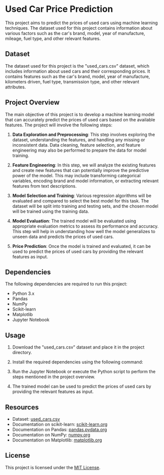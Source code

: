 # Used Car Price Prediction

This project aims to predict the prices of used cars using machine learning techniques. The dataset used for this project contains information about various factors such as the car's brand, model, year of manufacture, mileage, fuel type, and other relevant features.

## Dataset

The dataset used for this project is the "used_cars.csv" dataset, which includes information about used cars and their corresponding prices. It contains features such as the car's brand, model, year of manufacture, kilometers driven, fuel type, transmission type, and other relevant attributes.

## Project Overview

The main objective of this project is to develop a machine learning model that can accurately predict the prices of used cars based on the available features. The project will involve the following steps:

1. **Data Exploration and Preprocessing**: This step involves exploring the dataset, understanding the features, and handling any missing or inconsistent data. Data cleaning, feature selection, and feature engineering may also be performed to prepare the data for model training.

2. **Feature Engineering**: In this step, we will analyze the existing features and create new features that can potentially improve the predictive power of the model. This may include transforming categorical variables, encoding brand and model information, or extracting relevant features from text descriptions.

3. **Model Selection and Training**: Various regression algorithms will be evaluated and compared to select the best model for this task. The dataset will be split into training and testing sets, and the chosen model will be trained using the training data.

4. **Model Evaluation**: The trained model will be evaluated using appropriate evaluation metrics to assess its performance and accuracy. This step will help in understanding how well the model generalizes to unseen data and predicts the prices of used cars.

5. **Price Prediction**: Once the model is trained and evaluated, it can be used to predict the prices of used cars by providing the relevant features as input.

## Dependencies

The following dependencies are required to run this project:

- Python 3.x
- Pandas
- NumPy
- Scikit-learn
- Matplotlib
- Jupyter Notebook

## Usage

1. Download the "used_cars.csv" dataset and place it in the project directory.

2. Install the required dependencies using the following command:


3. Run the Jupyter Notebook or execute the Python script to perform the steps mentioned in the project overview.

4. The trained model can be used to predict the prices of used cars by providing the relevant features as input.

## Resources

- Dataset: [used_cars.csv](link_to_the_dataset)
- Documentation on scikit-learn: [scikit-learn.org](https://scikit-learn.org/)
- Documentation on Pandas: [pandas.pydata.org](https://pandas.pydata.org/)
- Documentation on NumPy: [numpy.org](https://numpy.org/)
- Documentation on Matplotlib: [matplotlib.org](https://matplotlib.org/)

## License

This project is licensed under the [MIT License](LICENSE).
